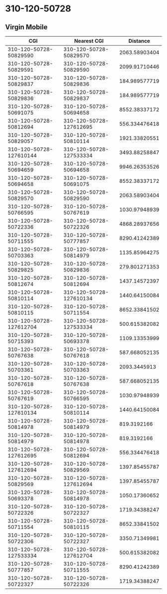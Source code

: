 # 310-120-50728
## Virgin Mobile


| CGI | Nearest CGI | Distance |
|-----|-------------|----------|
| 310-120-50728-50829590 | 310-120-50728-50829570 | 2063.58903404 |
| 310-120-50728-50829591 | 310-120-50728-50829590 | 2099.91710446 |
| 310-120-50728-50829837 | 310-120-50728-50829836 | 184.989577719 |
| 310-120-50728-50829836 | 310-120-50728-50829837 | 184.989577719 |
| 310-120-50728-50691075 | 310-120-50728-50694658 | 8552.38337172 |
| 310-120-50728-50812694 | 310-120-50728-127612695 | 556.334476418 |
| 310-120-50728-50829057 | 310-120-50728-50810114 | 1921.33820551 |
| 310-120-50728-127610144 | 310-120-50728-127533334 | 3493.88258847 |
| 310-120-50728-50694659 | 310-120-50728-50694658 | 9946.26353526 |
| 310-120-50728-50694658 | 310-120-50728-50691075 | 8552.38337172 |
| 310-120-50728-50829570 | 310-120-50728-50829590 | 2063.58903404 |
| 310-120-50728-50766595 | 310-120-50728-50767619 | 1030.97948939 |
| 310-120-50728-50722336 | 310-120-50728-50722326 | 4868.28937656 |
| 310-120-50728-50711555 | 310-120-50728-50777857 | 8290.41242389 |
| 310-120-50728-50703363 | 310-120-50728-50814979 | 1135.85964275 |
| 310-120-50728-50829825 | 310-120-50728-50829836 | 279.801271353 |
| 310-120-50728-50812674 | 310-120-50728-50812694 | 1437.14572397 |
| 310-120-50728-50810114 | 310-120-50728-127610134 | 1440.64150084 |
| 310-120-50728-50810115 | 310-120-50728-50711554 | 8652.33841502 |
| 310-120-50728-127612704 | 310-120-50728-127533334 | 500.615382082 |
| 310-120-50728-50715393 | 310-120-50728-50693378 | 1109.13353999 |
| 310-120-50728-50767638 | 310-120-50728-50767618 | 587.668052135 |
| 310-120-50728-50703361 | 310-120-50728-50703363 | 2093.3445913 |
| 310-120-50728-50767618 | 310-120-50728-50767638 | 587.668052135 |
| 310-120-50728-50767619 | 310-120-50728-50766595 | 1030.97948939 |
| 310-120-50728-127610134 | 310-120-50728-50810114 | 1440.64150084 |
| 310-120-50728-50814978 | 310-120-50728-50814979 | 819.3192166 |
| 310-120-50728-50814979 | 310-120-50728-50814978 | 819.3192166 |
| 310-120-50728-127612695 | 310-120-50728-50812694 | 556.334476418 |
| 310-120-50728-127612694 | 310-120-50728-50829569 | 1397.85455787 |
| 310-120-50728-50829569 | 310-120-50728-127612694 | 1397.85455787 |
| 310-120-50728-50693378 | 310-120-50728-50814978 | 1050.17360652 |
| 310-120-50728-50722326 | 310-120-50728-50722327 | 1719.34388247 |
| 310-120-50728-50711554 | 310-120-50728-50810115 | 8652.33841502 |
| 310-120-50728-50722306 | 310-120-50728-50722327 | 3350.71349981 |
| 310-120-50728-127533334 | 310-120-50728-127612704 | 500.615382082 |
| 310-120-50728-50777857 | 310-120-50728-50711555 | 8290.41242389 |
| 310-120-50728-50722327 | 310-120-50728-50722326 | 1719.34388247 |
